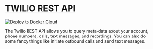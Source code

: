 # [TWILIO REST API](https://www.twilio.com/docs/api/rest)

[![Deploy to Docker Cloud](https://files.cloud.docker.com/images/deploy-to-dockercloud.svg)](https://cloud.docker.com/stack/deploy/)

The Twilio REST API allows you to query meta-data about your account, phone numbers, calls, text messages, and recordings. You can also do some fancy things like initiate outbound calls and send text messages.
